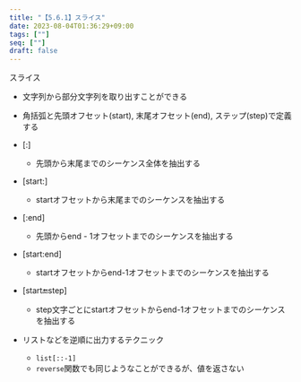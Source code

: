 ```yaml
---
title: "【5.6.1】スライス"
date: 2023-08-04T01:36:29+09:00
tags: [""]
seq: [""]
draft: false
---
```


スライス
- 文字列から部分文字列を取り出すことができる
- 角括弧と先頭オフセット(start), 末尾オフセット(end), ステップ(step)で定義する
- [:]
  - 先頭から末尾までのシーケンス全体を抽出する
- [start:]
  - startオフセットから末尾までのシーケンスを抽出する
- [:end]
  - 先頭からend - 1オフセットまでのシーケンスを抽出する
- [start:end]
  - startオフセットからend-1オフセットまでのシーケンスを抽出する
- [start:end:step]
  - step文字ごとにstartオフセットからend-1オフセットまでのシーケンスを抽出する

- リストなどを逆順に出力するテクニック
  - `list[::-1]`
  - `reverse`関数でも同じようなことができるが、値を返さない